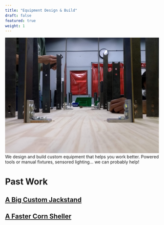 ```yaml
---
title: "Equipment Design & Build"
draft: false
featured: true
weight: 1
---
```


![](/images/jigging.jpg)
We design and build custom equipment that helps you work better. Powered tools or manual fixtures, sensored lighting... we can probably help!

# Past Work

## [A Big Custom Jackstand](/portfolio/jackstand/)
## [A Faster Corn Sheller](/portfolio/sheller/)